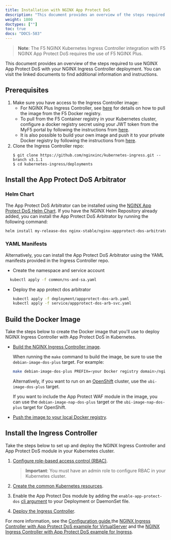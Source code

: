 ```yaml
---
title: Installation with NGINX App Protect DoS
description: "This document provides an overview of the steps required to use NGINX App Protect DoS with your NGINX Ingress Controller deployment."
weight: 1800
doctypes: [""]
toc: true
docs: "DOCS-583"
---
```


> **Note**: The F5 NGINX Kubernetes Ingress Controller integration with F5 NGINX App Protect DoS requires the use of F5 NGINX Plus.

This document provides an overview of the steps required to use NGINX App Protect DoS with your NGINX Ingress Controller deployment. You can visit the linked documents to find additional information and instructions.

## Prerequisites

1. Make sure you have access to the Ingress Controller image:
    * For NGINX Plus Ingress Controller, see [here](/nginx-ingress-controller/installation/pulling-ingress-controller-image) for details on how to pull the image from the F5 Docker registry.
    * To pull from the F5 Container registry in your Kubernetes cluster, configure a docker registry secret using your JWT token from the MyF5 portal by following the instructions from [here](/nginx-ingress-controller/installation/using-the-jwt-token-docker-secret).
    * It is also possible to build your own image and push it to your private Docker registry by following the instructions from [here](/nginx-ingress-controller/installation/building-ingress-controller-image).
2. Clone the Ingress Controller repo:
    ```
    $ git clone https://github.com/nginxinc/kubernetes-ingress.git --branch v3.1.1
    $ cd kubernetes-ingress/deployments
    ```

## Install the App Protect DoS Arbitrator

### Helm Chart

The App Protect DoS Arbitrator can be installed using the [NGINX App Protect DoS Helm Chart](https://github.com/nginxinc/nap-dos-arbitrator-helm-chart).
If you have the NGINX Helm Repository already added, you can install the App Protect DoS Arbitrator by running the following command:

```bash
helm install my-release-dos nginx-stable/nginx-appprotect-dos-arbitrator
```

### YAML Manifests

Alternatively, you can install the App Protect DoS Arbitrator using the YAML manifests provided in the Ingress Controller repo.

- Create the namespace and service account

```bash
  kubectl apply -f common/ns-and-sa.yaml
```

- Deploy the app protect dos arbitrator
    ```bash
    kubectl apply -f deployment/appprotect-dos-arb.yaml
    kubectl apply -f service/appprotect-dos-arb-svc.yaml
    ```

## Build the Docker Image

Take the steps below to create the Docker image that you'll use to deploy NGINX Ingress Controller with App Protect DoS in Kubernetes.

- [Build the NGINX Ingress Controller image](/nginx-ingress-controller/installation/building-ingress-controller-image).

  When running the `make` command to build the image, be sure to use the `debian-image-dos-plus` target. For example:

    ```bash
    make debian-image-dos-plus PREFIX=<your Docker registry domain>/nginx-plus-ingress
    ```
    Alternatively, if you want to run on an [OpenShift](https://www.openshift.com/) cluster, use the `ubi-image-dos-plus` target.

    If you want to include the App Protect WAF module in the image, you can use the `debian-image-nap-dos-plus` target or the `ubi-image-nap-dos-plus` target for OpenShift.

- [Push the image to your local Docker registry](/nginx-ingress-controller/installation/building-ingress-controller-image/#building-the-image-and-pushing-it-to-the-private-registry).

## Install the Ingress Controller

Take the steps below to set up and deploy the NGINX Ingress Controller and App Protect DoS module in your Kubernetes cluster.

1. [Configure role-based access control (RBAC)](/nginx-ingress-controller/installation/installation-with-manifests/#1-configure-rbac).

   > **Important**: You must have an admin role to configure RBAC in your Kubernetes cluster.

2. [Create the common Kubernetes resources](/nginx-ingress-controller/installation/installation-with-manifests/#2-create-common-resources).
3. Enable the App Protect Dos module by adding the `enable-app-protect-dos` [cli argument](/nginx-ingress-controller/configuration/global-configuration/command-line-arguments/#cmdoption-enable-app-protect-dos) to your Deployment or DaemonSet file.
4. [Deploy the Ingress Controller](/nginx-ingress-controller/installation/installation-with-manifests/#3-deploy-the-ingress-controller).

For more information, see the [Configuration guide](/nginx-ingress-controller/app-protect-dos/configuration),the [NGINX Ingress Controller with App Protect DoS example for VirtualServer](https://github.com/nginxinc/kubernetes-ingress/tree/v3.1.1/examples/custom-resources/app-protect-dos) and the [NGINX Ingress Controller with App Protect DoS example for Ingress](https://github.com/nginxinc/kubernetes-ingress/tree/v3.1.1/examples/ingress-resources/app-protect-dos).
